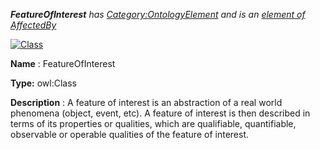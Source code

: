 ___FeatureOfInterest__ 
 has
 [Category:OntologyElement](../../Category/OntologyElement "Category:OntologyElement") 
 and is an
 [element of](../../Property/ElementOf "Property:ElementOf") 
[AffectedBy](../../Submissions/AffectedBy "Submissions:AffectedBy")_




  





[![Class](../../images/thumb/2/27/Class.gif/45px-Class.gif)](../../Image/Class.gif "Class")


__Name__ 
 : FeatureOfInterest
 



__Type:__ 
 owl:Class
 



__Description__ 
 : A feature of interest is an abstraction of a real world phenomena (object, event, etc). A feature of interest is then described in terms of its properties or qualities, which are qualifiable, quantifiable, observable or operable qualities of the feature of interest.